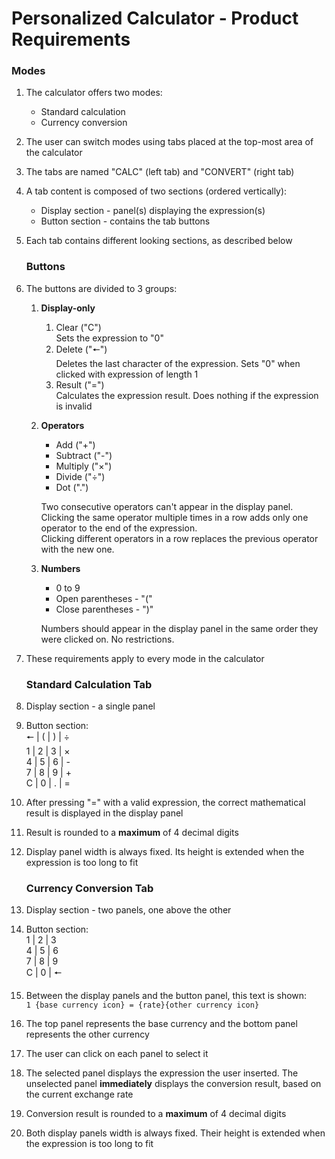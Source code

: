 # Personalized Calculator - Product Requirements
### Modes
1. The calculator offers two modes:
    * Standard calculation
    * Currency conversion
2. The user can switch modes using tabs placed at the top-most area of the calculator
3. The tabs are named "CALC" (left tab) and "CONVERT" (right tab)
4. A tab content is composed of two sections (ordered vertically):
    * Display section - panel(s) displaying the expression(s)
    * Button section - contains the tab buttons
5. Each tab contains different looking sections, as described below

    ### Buttons
6. The buttons are divided to 3 groups:
    1. **Display-only**  
        1. Clear ("C")\
        Sets the expression to "0"
        2. Delete ("🠔")\
        Deletes the last character of the expression. Sets "0" when clicked with expression of length 1
        3. Result ("=")\
        Calculates the expression result. Does nothing if the expression is invalid
    
    2. **Operators**
        * Add ("+")
        * Subtract ("-")
        * Multiply ("×")
        * Divide ("÷")
        * Dot (".")
    
        Two consecutive operators can't appear in the display panel.\
        Clicking the same operator multiple times in a row adds only one operator to the end of the expression.\
        Clicking different operators in a row replaces the previous operator with the new one.
    
    3. **Numbers**
        * 0 to 9
        * Open parentheses - "("
        * Close parentheses - ")"
        
        Numbers should appear in the display panel in the same order they were clicked on. No restrictions.
7. These requirements apply to every mode in the calculator

    ### Standard Calculation Tab
8. Display section - a single panel
9. Button section:\
    🠔 | ( | ) | ÷\
    1 | 2 | 3 | ×\
    4 | 5 | 6 | -\
    7 | 8 | 9 | +\
    C | 0 | . | =
10. After pressing "=" with a valid expression, the correct mathematical result is displayed in the display panel
11. Result is rounded to a **maximum** of 4 decimal digits
12. Display panel width is always fixed. Its height is extended when the expression is too long to fit

    ### Currency Conversion Tab
13. Display section - two panels, one above the other
14. Button section:\
    1 | 2 | 3\
    4 | 5 | 6\
    7 | 8 | 9\
    C | 0 | 🠔
15. Between the display panels and the button panel, this text is shown:\
`1 {base currency icon} = {rate}{other currency icon}` 
16. The top panel represents the base currency and the bottom panel represents the other currency
17. The user can click on each panel to select it
18. The selected panel displays the expression the user inserted. The unselected panel **immediately** displays the conversion result, based on the current exchange rate
19. Conversion result is rounded to a **maximum** of 4 decimal digits
20. Both display panels width is always fixed. Their height is extended when the expression is too long to fit